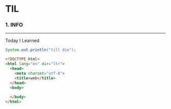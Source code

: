 TIL
===

### 1. INFO

---

Today I Learned

```java
System.out.println("till die");
```

```html
<!DOCTYPE html>
<html lang="en" dir="ltr">
  <head>
    <meta charset="utf-8">
    <title>web</title>
  </head>
  <body>
    
  </body>
</html>
```

